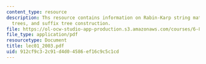 ```yaml
---
content_type: resource
description: Ths resource contains information on Rabin-Karp string matching, suffix
  trees, and suffix tree construction.
file: https://ol-ocw-studio-app-production.s3.amazonaws.com/courses/6-854j-advanced-algorithms-fall-2005/912cf9c32c91d4d04586ef16c9c5c1cd_lec01_2003.pdf
file_type: application/pdf
resourcetype: Document
title: lec01_2003.pdf
uid: 912cf9c3-2c91-d4d0-4586-ef16c9c5c1cd
---
```

